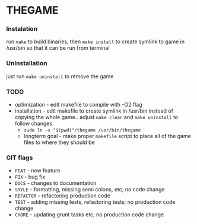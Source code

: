 # THEGAME

### Instalation
run `make` to build binaries, then `make install` to create symlink to game in /usr/bin so that it can be run from terminal

### Uninstallation
just run `make uninstall` to remove the game

### TODO
- optimization - edit makefile to compile with -O2 flag
- installation - edit makefile to create symlink in /usr/bin instead of copying the whole game.. adjust `make clean` and `make uninstall` to follow changes
	- `sudo ln -s "$(pwd)"/thegame /usr/bin/thegame`
	- longterm goal - make proper `makefile` script to place all of the game files to where they should be

### GIT flags
- `FEAT` - new feature
- `FIX` - bug fix
- `DOCS` - changes to documentation
- `STYLE` - formatting, missing semi colons, etc; no code change
- `REFACTOR` - refactoring production code
- `TEST` - adding missing tests, refactoring tests; no production code change
- `CHORE` - updating grunt tasks etc; no production code change

